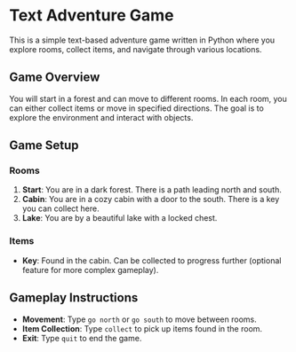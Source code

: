 # Text Adventure Game

This is a simple text-based adventure game written in Python where you explore rooms, collect items, and navigate through various locations.

## Game Overview

You will start in a forest and can move to different rooms. In each room, you can either collect items or move in specified directions. The goal is to explore the environment and interact with objects.

## Game Setup

### Rooms

1. **Start**: You are in a dark forest. There is a path leading north and south.
2. **Cabin**: You are in a cozy cabin with a door to the south. There is a key you can collect here.
3. **Lake**: You are by a beautiful lake with a locked chest.

### Items

- **Key**: Found in the cabin. Can be collected to progress further (optional feature for more complex gameplay).

## Gameplay Instructions

- **Movement**: Type `go north` or `go south` to move between rooms.
- **Item Collection**: Type `collect` to pick up items found in the room.
- **Exit**: Type `quit` to end the game.

